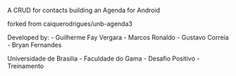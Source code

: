 A CRUD for contacts building an Agenda for Android

forked from caiquerodrigues/unb-agenda3

Developed by:
	- Guilherme Fay Vergara
	- Marcos Ronaldo
	- Gustavo Correia
	- Bryan Fernandes 

Universidade de Brasilia - Faculdade do Gama - Desafio Positivo - Treinamento
